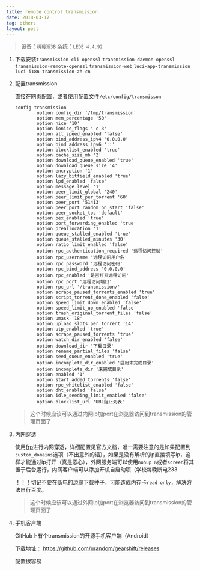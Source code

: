 ```yaml
---
title: remote control transmission
date: 2018-03-17
tag: others
layout: post
---
```


> 设备：`树莓派3B` 系统：`LEDE 4.4.92`

1. 下载安装`transmission-cli-openssl` `transmission-daemon-openssl` `transmission-remote-openssl` `transmission-web` `luci-app-transmission` `luci-i18n-transmission-zh-cn`

2. 配置transmission

   直接在网页配置，或者使用配置文件`/etc/config/transmisson`

   ```
   config transmission
           option config_dir '/tmp/transmission'
           option mem_percentage '50'
           option nice '10'
           option ionice_flags '-c 3'
           option alt_speed_enabled 'false'
           option bind_address_ipv4 '0.0.0.0'
           option bind_address_ipv6 '::'
           option blocklist_enabled 'true'
           option cache_size_mb '2'
           option download_queue_enabled 'true'
           option download_queue_size '4'
           option encryption '1'
           option lazy_bitfield_enabled 'true'
           option lpd_enabled 'false'
           option message_level '1'
           option peer_limit_global '240'
           option peer_limit_per_torrent '60'
           option peer_port '51413'
           option peer_port_random_on_start 'false'
           option peer_socket_tos 'default'
           option pex_enabled 'true'
           option port_forwarding_enabled 'true'
           option preallocation '1'
           option queue_stalled_enabled 'true'
           option queue_stalled_minutes '30'
           option ratio_limit_enabled 'false'
           option rpc_authentication_required '远程访问控制'
           option rpc_username '远程访问用户名'
           option rpc_password '远程访问密码'
           option rpc_bind_address '0.0.0.0'
           option rpc_enabled '是否打开远程访问'
           option rpc_port '远程访问端口'
           option rpc_url '/transmission/'
           option scrape_paused_torrents_enabled 'true'
           option script_torrent_done_enabled 'false'
           option speed_limit_down_enabled 'false'
           option speed_limit_up_enabled 'false'
           option trash_original_torrent_files 'false'
           option umask '18'
           option upload_slots_per_torrent '14'
           option utp_enabled 'true'
           option scrape_paused_torrents 'true'
           option watch_dir_enabled 'false'
           option download_dir '下载目录'
           option rename_partial_files 'false'
           option seed_queue_enabled 'true'
           option incomplete_dir_enabled '启用未完成目录'
           option incomplete_dir '未完成目录'
           option enabled '1'
           option start_added_torrents 'false'
           option rpc_whitelist_enabled 'false'
           option dht_enabled 'false'
           option idle_seeding_limit_enabled 'false'
           option blocklist_url 'URL阻止列表'
   ```

   > 这个时候应该可以通过内网ip加port在浏览器访问到transmission的管理页面了

3. 内网穿透

    使用[frp](https://github.com/fatedier/frp)进行内网穿透，详细配置见官方文档，唯一需要注意的是如果配置到`custom_domains`选项（不出意外的话），如果是没有解析的ip直接填写ip，这样才能通过ip打开（真是恶心），外网服务端可以使用`nohup &`或者`screen`将其置于后台运行，内网客户端可以添加开机自启动项（学校每晚断电233

   ！！！切记不要在断电的边缘下载种子，可能造成内存卡`read only`，解决方法自行百度。

   > 这个时候应该可以通过外网ip加port在浏览器访问到transmission的管理页面了
4. 手机客户端

   GitHub上有个transmission的开源手机客户端（Android）

   下载地址： https://github.com/urandom/gearshift/releases

   配置很容易